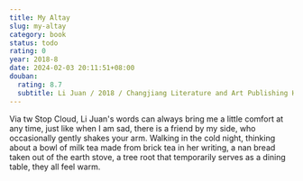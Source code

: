 ```yaml
---
title: My Altay
slug: my-altay
category: book
status: todo
rating: 0
year: 2018-8
date: 2024-02-03 20:11:51+08:00
douban:
  rating: 8.7
  subtitle: Li Juan / 2018 / Changjiang Literature and Art Publishing House
---
```


Via tw Stop Cloud, Li Juan's words can always bring me a little comfort at any time, just like when I am sad, there is a friend by my side, who occasionally gently shakes your arm. Walking in the cold night, thinking about a bowl of milk tea made from brick tea in her writing, a nan bread taken out of the earth stove, a tree root that temporarily serves as a dining table, they all feel warm.
